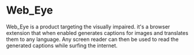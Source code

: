 # Web_Eye
Web_Eye is a product targeting the visually impaired. it's a browser extension that when enabled generates captions for images and translates them to any language. Any screen reader can then be used to read the generated captions while surfing the internet.
